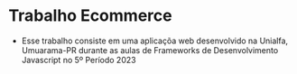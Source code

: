 # Trabalho Ecommerce

- Esse trabalho consiste em uma aplicaçõa web desenvolvido na Unialfa, Umuarama-PR durante as aulas de Frameworks de Desenvolvimento Javascript no 5º Período 2023
